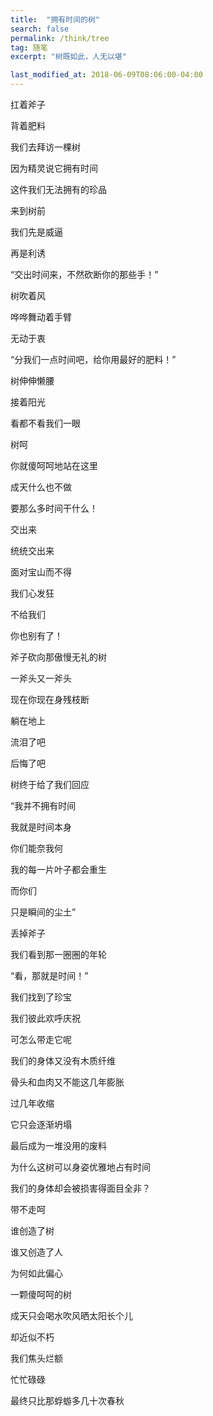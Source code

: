 ```yaml
---
title:  "拥有时间的树"
search: false
permalink: /think/tree
tag: 随笔
excerpt: "树既如此，人无以堪"

last_modified_at: 2018-06-09T08:06:00-04:00
---
```






扛着斧子

背着肥料

我们去拜访一棵树

因为精灵说它拥有时间

这件我们无法拥有的珍品

来到树前

我们先是威逼

再是利诱

“交出时间来，不然砍断你的那些手！”

树吹着风

哗哗舞动着手臂

无动于衷

“分我们一点时间吧，给你用最好的肥料！”

树伸伸懒腰

接着阳光

看都不看我们一眼

树呵

你就傻呵呵地站在这里

成天什么也不做

要那么多时间干什么！

交出来

统统交出来

面对宝山而不得

我们心发狂

不给我们

你也别有了！

斧子砍向那傲慢无礼的树

一斧头又一斧头

现在你现在身残枝断

躺在地上

流泪了吧

后悔了吧

树终于给了我们回应

“我并不拥有时间

我就是时间本身

你们能奈我何

我的每一片叶子都会重生

而你们

只是瞬间的尘土”

丢掉斧子

我们看到那一圈圈的年轮

“看，那就是时间！”

我们找到了珍宝

我们彼此欢呼庆祝

可怎么带走它呢

我们的身体又没有木质纤维

骨头和血肉又不能这几年膨胀

过几年收缩

它只会逐渐坍塌

最后成为一堆没用的废料

为什么这树可以身姿优雅地占有时间

我们的身体却会被损害得面目全非？

带不走呵

谁创造了树

谁又创造了人

为何如此偏心

一颗傻呵呵的树

成天只会喝水吹风晒太阳长个儿

却近似不朽

我们焦头烂额

忙忙碌碌

最终只比那蜉蝣多几十次春秋